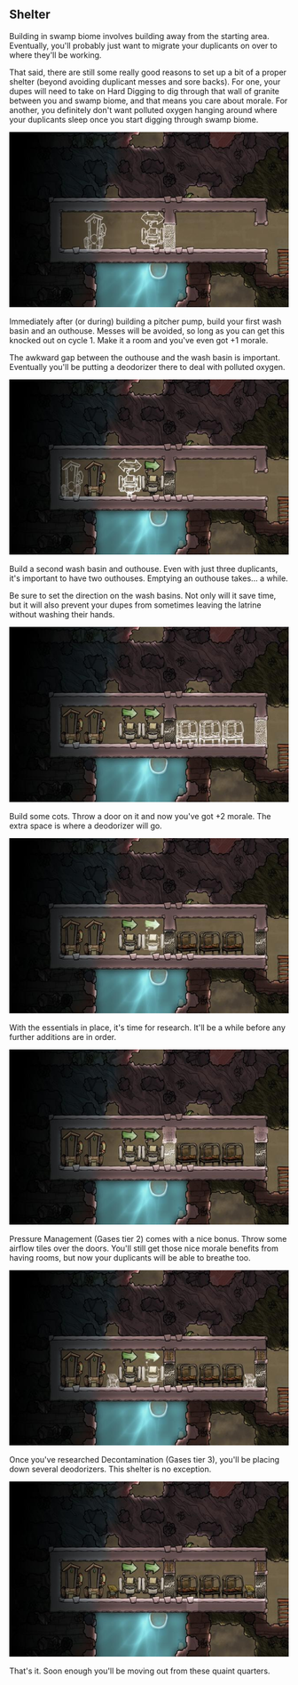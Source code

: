 Shelter
-------

Building in swamp biome involves building away from the starting area. Eventually, you'll probably just want to migrate your duplicants on over to where they'll be working.

That said, there are still some really good reasons to set up a bit of a proper shelter (beyond avoiding duplicant messes and sore backs). For one, your dupes will need to take on Hard Digging to dig through that wall of granite between you and swamp biome, and that means you care about morale. For another, you definitely don't want polluted oxygen hanging around where your duplicants sleep once you start digging through swamp biome.

![Step 1: Latrine](1-latrine.jpeg)

Immediately after (or during) building a pitcher pump, build your first wash basin and an outhouse. Messes will be avoided, so long as you can get this knocked out on cycle 1. Make it a room and you've even got +1 morale.

The awkward gap between the outhouse and the wash basin is important. Eventually you'll be putting a deodorizer there to deal with polluted oxygen.

![Step 2: Latrine](2-latrine.jpeg)

Build a second wash basin and outhouse. Even with just three duplicants, it's important to have two outhouses. Emptying an outhouse takes... a while.

Be sure to set the direction on the wash basins. Not only will it save time, but it will also prevent your dupes from sometimes leaving the latrine without washing their hands.

![Step 3: Barracks](3-barracks.jpeg)

Build some cots. Throw a door on it and now you've got +2 morale. The extra space is where a deodorizer will go.

![Step 4: Research](4-research.jpeg)

With the essentials in place, it's time for research. It'll be a while before any further additions are in order.

![Step 5: Airflow](5-airflow.jpeg)

Pressure Management (Gases tier 2) comes with a nice bonus. Throw some airflow tiles over the doors. You'll still get those nice morale benefits from having rooms, but now your duplicants will be able to breathe too.

![Step 6: Deodorizers](6-deodorizers.jpeg)

Once you've researched Decontamination (Gases tier 3), you'll be placing down several deodorizers. This shelter is no exception.

![Step 7: Done](7-done.jpeg)

That's it. Soon enough you'll be moving out from these quaint quarters.
